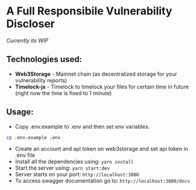 # A Full Responsibile Vulnerability Discloser
*Currently its WIP*

## Technologies used:
- **Web3Storage** - Mainnet chain (as decentralized storage for your vulnerability reports)
- **Timelock-js** - Timelock to timelock your files for certain time in future (right now the time is fixed to 1 minute)

## Usage:

- Copy .env.example to .env and then set env variables.
```bash
cp .env.example .env
```
- Create an account and api token on web3storage and set api token in .env file
- Install all the dependencies using: `yarn install`
- Start the server using: `yarn start:dev`
- Server starts on your port: `http://localhost:3000`
- To access swagger documentation go to: `http://localhost:3000/docs`
